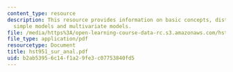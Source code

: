 ```yaml
---
content_type: resource
description: This resource provides information on basic concepts, distributions,
  simple models and multivariate models.
file: /media/https%3A/open-learning-course-data-rc.s3.amazonaws.com/hst-951j-medical-decision-support-fall-2005/b2ab53956c14f1a29fe3c07753840fd5_hst951_sur_anal.pdf
file_type: application/pdf
resourcetype: Document
title: hst951_sur_anal.pdf
uid: b2ab5395-6c14-f1a2-9fe3-c07753840fd5
---
```

